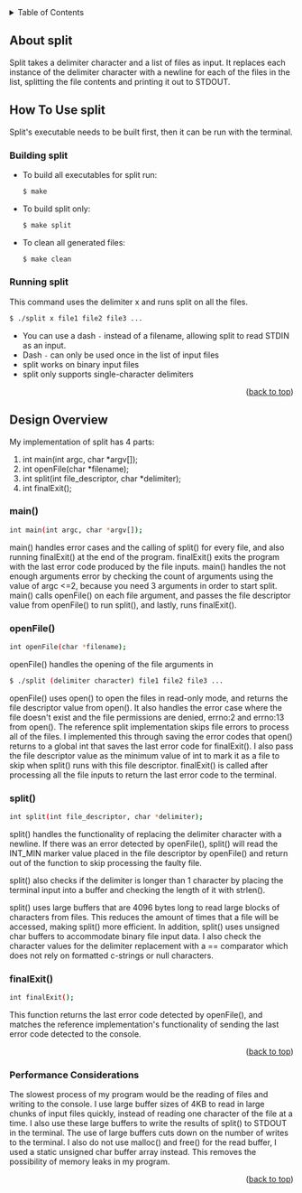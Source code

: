 <div id="top"></div>

<!-- TABLE OF CONTENTS -->
<details>
  <summary>Table of Contents</summary>
  <ol>
    <li>
      <a href="#about-split">About split</a>
    </li>
    <li>
      <a href="#how-to-use-split">Getting Started</a>
      <ul>
        <li><a href="#building-split">Building split</a></li>
        <li><a href="#running-split">Running split</a></li>
      </ul>
    </li>
    <li>
      <a href="#design-overview">Design Overview</a>
      <ul>
        <li><a href="#main">main()</a></li>
        <li><a href="#openfile">openFile()</a></li>
        <li><a href="#split">split()</a></li>
        <li><a href="#finalexit">finalExit()</a></li>
      </ul>
    </li>
    <li><a href="#performance-considerations">Performance Considerations</a></li>
  </ol>
</details>



## About split

Split takes a delimiter character and a list of files as input. It replaces each instance of the delimiter character with a newline for each of the files in the list, splitting the file contents and printing it out to STDOUT.



## How To Use split

Split's executable needs to be built first, then it can be run with the terminal.



### Building split

* To build all executables for split run:
  ```sh
  $ make
  ```
* To build split only:
  ```sh
  $ make split
  ```
* To clean all generated files:
  ```sh
  $ make clean
  ```



### Running split

  This command uses the delimiter x and runs split on all the files.
  ```sh
  $ ./split x file1 file2 file3 ...
  ```
  * You can use a dash `-` instead of a filename, allowing split to read STDIN as an input.
  * Dash `-` can only be used once in the list of input files
  * split works on binary input files
  * split only supports single-character delimiters  

<p align="right">(<a href="#top">back to top</a>)</p>



## Design Overview
  
  My implementation of split has 4 parts:
  1. int main(int argc, char *argv[]);
  2. int openFile(char *filename);
  3. int split(int file_descriptor, char *delimiter);
  4. int finalExit();



### main()

  ```sh
  int main(int argc, char *argv[]);
  ```
  
  main() handles error cases and the calling of split() for every file, and also running finalExit() at the end of the program.
  finalExit() exits the program with the last error code produced by the file inputs.
  main() handles the not enough arguments error by checking the count of arguments using the value of argc <=2, because you need 3 arguments in order to start split.
  main() calls openFile() on each file argument, and passes the file descriptor value from openFile() to run split(), and lastly, runs finalExit().
  
  
  
### openFile()

  ```sh
  int openFile(char *filename);
  ```
  
  openFile() handles the opening of the file arguments in
  
  ```sh
  $ ./split (delimiter character) file1 file2 file3 ...
  ```

  openFile() uses open() to open the files in read-only mode, and returns the file descriptor value from open().
  It also handles the error case where the file doesn't exist and the file permissions are denied, errno:2 and errno:13 from open().
  The reference split implementation skips file errors to process all of the files. I implemented this through saving the error codes that open() returns to a global int that saves the last error code for finalExit(). I also pass the file descriptor value as the minimum value of int to mark it as a  file to skip when split() runs with this file descriptor. finalExit() is called after processing all the file inputs to return the last error code to the terminal.



### split()

  ```sh
  int split(int file_descriptor, char *delimiter); 
  ```
  
  split() handles the functionality of replacing the delimiter character with a newline. If there was an error detected by openFile(), split() will read the INT_MIN marker value placed in the file descriptor by openFile() and return out of the function to skip processing the faulty file. 
  
  split() also checks if the delimiter is longer than 1 character by placing the terminal input into a buffer and checking the length of it with strlen(). 
  
  split() uses large buffers that are 4096 bytes long to read large blocks of characters from files. This reduces the amount of times that a file will be accessed, making split() more efficient. In addition, split() uses unsigned char buffers to accommodate binary file input data. I also check the character values for the delimiter replacement with a == comparator which does not rely on formatted c-strings or null characters.
  
  
  
### finalExit()

  ```sh
  int finalExit();
  ```
  This function returns the last error code detected by openFile(), and matches the reference implementation's functionality of sending the last error code detected to the console.

<p align="right">(<a href="#top">back to top</a>)</p>



### Performance Considerations

  The slowest process of my program would be the reading of files and writing to the console. I use large buffer sizes of 4KB to read in large chunks of input files quickly, instead of reading one character of the file at a time. I also use these large buffers to write the results of split() to STDOUT in the terminal.   The use of large buffers cuts down on the number of writes to the terminal. I also do not use malloc() and free() for the read buffer, I used a static unsigned char buffer array instead. This removes the possibility of memory leaks in my program.  

<p align="right">(<a href="#top">back to top</a>)</p>
